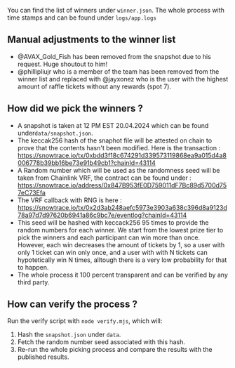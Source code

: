 You can find the list of winners under `winner.json`. The whole process with time stamps and can be found under `logs/app.logs`

## Manual adjustments to the winner list
* @AVAX_Gold_Fish has been removed from the snapshot due to his request. Huge shoutout to him!
* @phillipliujr who is a member of the team has been removed from the winner list and replaced with @jayxonez who is the user with the highest amount of raffle tickets without any rewards (spot 7).

## How did we pick the winners ? 
* A snapshot is taken at 12 PM EST 20.04.2024 which can be found under`data/snapshot.json`.
* The keccak256 hash of the snaphot file will be attested on chain to prove that the contents  hasn't been modified. Here is the transaction : https://snowtrace.io/tx/0xbdd3f18c674291d339573119868ea9a015d4a8006778b39bb16be73e91b49cb1?chainId=43114
* A Random number which will be used as the randomness seed will be taken from Chainlink VRF, the contract can be found under : https://snowtrace.io/address/0x847B953fE0D759011dF7Bc89d5700d757eC73Efa
* The VRF callback with RNG is here : https://snowtrace.io/tx/0x2d3ab248aefc5973e3903a638c396d8a9123d78a97d7d97620b6941a86c9bc7e/eventlog?chainId=43114
* This seed will be hashed with keccack256 95 times to provide the random numbers for each winner. We start from the lowest prize tier to pick the winners and each participant can win more than once. However, each win decreases the amount of tickets by 1, so a user with only 1 ticket can win only once, and a user with with N tickets can hypotetically win N times, alltough there is a very low probability for that to happen.  
* The whole process it 100 percent transparent and can be verified by any third party.

## How can verify the process ?
Run the verify script with `node verify.mjs`, which will:
1. Hash the `snapshot.json` under `data`.
2. Fetch the random number seed associated with this hash.
4. Re-run the whole picking process and compare the results with the published results. 
